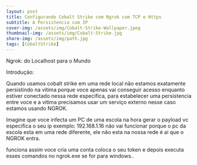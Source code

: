 ```yaml
---
layout: post
title: Configurando Cobalt Strike com Ngrok com TCP e Https
subtitle: A Persistencia com IP
cover-img: /assets/img/Cobalt-Strike-Wallpaper.jpeg
thumbnail-img: /assets/img/Cobalt-Strike.jpg
share-img: /assets/img/path.jpg
tags: [CobaltStrike]
---
```


Ngrok: do Localhost para o Mundo

Introdução:

Quando usamos cobalt strike em uma rede local não estamos exatamente persistindo na vitima porque voce apenas vai conseguir acesso enquanto estiver conectado nessa rede especifica,
para estabelecer uma persistencia entre voce e a vitima precisamos usar um serviço externo nesse caso estamos usando NGROK.

Imagine que voce infecta um PC de uma escola na hora gerar o payload vc especifica o seu ip exemplo: 192.168.1.16 não vai funcionar porque o pc da escola esta em uma rede diferente,
ele não esta na nossa rede é ai que o NGROK entra.

funciona assim voce cria uma conta coloca o seu token e depois executa esses comandos no ngrok.exe se for para windows..












